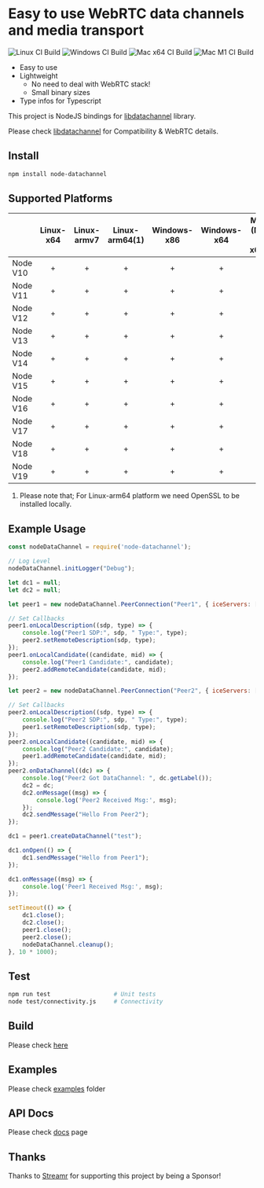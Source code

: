 # Easy to use WebRTC data channels and media transport

![Linux CI Build](https://github.com/murat-dogan/node-datachannel/workflows/Build%20-%20Linux/badge.svg) ![Windows CI Build](https://github.com/murat-dogan/node-datachannel/workflows/Build%20-%20Win/badge.svg) ![Mac x64 CI Build](https://github.com/murat-dogan/node-datachannel/workflows/Build%20-%20Mac%20x64/badge.svg) ![Mac M1 CI Build](https://github.com/murat-dogan/node-datachannel/workflows/Build%20-%20Mac%20M1/badge.svg)

- Easy to use
- Lightweight
  - No need to deal with WebRTC stack!
  - Small binary sizes
- Type infos for Typescript

This project is NodeJS bindings for [libdatachannel](https://github.com/paullouisageneau/libdatachannel) library.

Please check [libdatachannel](https://github.com/paullouisageneau/libdatachannel) for Compatibility & WebRTC details.

## Install

```sh
npm install node-datachannel
```

## Supported Platforms

|          | Linux-x64 | Linux-armv7 | Linux-arm64(1)   | Windows-x86 | Windows-x64 | Mac (M1 + x64) |
|----------|:---------:|:-----------:|:----------------:|:-----------:|:-----------:|:--------------:|
| Node V10 |     +     |      +      |      +           |      +      |      +      |       +        |
| Node V11 |     +     |      +      |      +           |      +      |      +      |       +        |
| Node V12 |     +     |      +      |      +           |      +      |      +      |       +        |
| Node V13 |     +     |      +      |      +           |      +      |      +      |       +        |
| Node V14 |     +     |      +      |      +           |      +      |      +      |       +        |
| Node V15 |     +     |      +      |      +           |      +      |      +      |       +        |
| Node V16 |     +     |      +      |      +           |      +      |      +      |       +        |
| Node V17 |     +     |      +      |      +           |      +      |      +      |       +        |
| Node V18 |     +     |      +      |      +           |      +      |      +      |       +        |
| Node V19 |     +     |      +      |      +           |      +      |      +      |       +        |

1) Please note that; For Linux-arm64 platform we need OpenSSL to be installed locally.


## Example Usage

```js
const nodeDataChannel = require('node-datachannel');

// Log Level
nodeDataChannel.initLogger("Debug");

let dc1 = null;
let dc2 = null;

let peer1 = new nodeDataChannel.PeerConnection("Peer1", { iceServers: ["stun:stun.l.google.com:19302"] });

// Set Callbacks
peer1.onLocalDescription((sdp, type) => {
    console.log("Peer1 SDP:", sdp, " Type:", type);
    peer2.setRemoteDescription(sdp, type);
});
peer1.onLocalCandidate((candidate, mid) => {
    console.log("Peer1 Candidate:", candidate);
    peer2.addRemoteCandidate(candidate, mid);
});

let peer2 = new nodeDataChannel.PeerConnection("Peer2", { iceServers: ["stun:stun.l.google.com:19302"] });

// Set Callbacks
peer2.onLocalDescription((sdp, type) => {
    console.log("Peer2 SDP:", sdp, " Type:", type);
    peer1.setRemoteDescription(sdp, type);
});
peer2.onLocalCandidate((candidate, mid) => {
    console.log("Peer2 Candidate:", candidate);
    peer1.addRemoteCandidate(candidate, mid);
});
peer2.onDataChannel((dc) => {
    console.log("Peer2 Got DataChannel: ", dc.getLabel());
    dc2 = dc;
    dc2.onMessage((msg) => {
        console.log('Peer2 Received Msg:', msg);
    });
    dc2.sendMessage("Hello From Peer2");
});

dc1 = peer1.createDataChannel("test");

dc1.onOpen(() => {
    dc1.sendMessage("Hello from Peer1");
});

dc1.onMessage((msg) => {
    console.log('Peer1 Received Msg:', msg);
});

setTimeout(() => {
    dc1.close();
    dc2.close();
    peer1.close();
    peer2.close();
    nodeDataChannel.cleanup();
}, 10 * 1000);
```

## Test
```sh
npm run test                  # Unit tests
node test/connectivity.js     # Connectivity
```


## Build

Please check [here](/BULDING.md)

## Examples

Please check [examples](/examples/) folder

## API Docs

Please check [docs](/API.md) page

## Thanks

Thanks to [Streamr](https://streamr.network/) for supporting this project by being a Sponsor!

